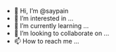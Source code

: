 - 👋 Hi, I’m @saypain
- 👀 I’m interested in ...
- 🌱 I’m currently learning ...
- 💞️ I’m looking to collaborate on ...
- 📫 How to reach me ...

<!---
saypain/saypain is a ✨ special ✨ repository because its `README.md` (this file) appears on your GitHub profile.
You can click the Preview link to take a look at your changes.
--->

